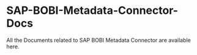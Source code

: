 # SAP-BOBI-Metadata-Connector-Docs
All the Documents related to SAP BOBI Metadata Connector are available here.
